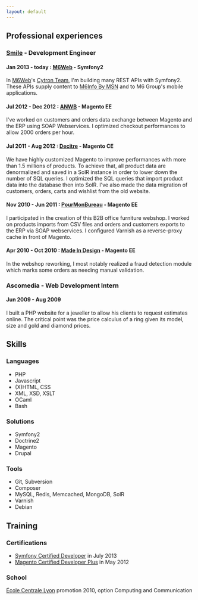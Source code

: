 ```yaml
---
layout: default
---
```


## Professional experiences

### [Smile](http://www.smile.fr) - Development Engineer

#### Jan 2013 - today : [M6Web](http://tech.m6web.fr) - Symfony2
In [M6Web](http://tech.m6web.fr)'s [Cytron Team](http://cytron.fr), I'm building many REST APIs with Symfony2.
These APIs supply content to [M6Info By MSN](http://news.fr.msn.com/m6-actualite/) and to M6 Group's mobile applications.

#### Jul 2012 - Dec 2012 : [ANWB](http://webwinkel.anwb.nl/webwinkel) - Magento EE
I've worked on customers and orders data exchange between Magento and the ERP using SOAP Webservices.
I optimized checkout performances to allow 2000 orders per hour.

#### Jul 2011 - Aug 2012 : [Decitre](http://www.decitre.fr) - Magento CE
We have highly customized Magento to improve performances with more than 1.5 millions of products.
To achieve that, all product data are denormalized and saved in a SolR instance in order to lower down the number of SQL queries.
I optimized the SQL queries that import product data into the database then into SolR.
I've also made the data migration of customers, orders, carts and wishlist from the old website.

#### Nov 2010 - Jun 2011 : [PourMonBureau](http://www.pourmonbureau.com) - Magento EE
I participated in the creation of this B2B office furniture webshop.
I worked on products imports from CSV files and orders and customers exports to the ERP via SOAP webservices.
I configured Varnish as a reverse-proxy cache in front of Magento.

#### Apr 2010 - Oct 2010 : [Made In Design](http://www.madeindesign.com) - Magento EE
In the webshop reworking, I most notably realized a fraud detection module which marks some orders as needing manual validation.

### Ascomedia - Web Development Intern
#### Jun 2009 - Aug 2009
I built a PHP website for a jeweller to allow his clients to request estimates online.
The critical point was the price calculus of a ring given its model, size and gold and diamond prices.

## Skills

### Languages
* PHP
* Javascript
* (X)HTML, CSS
* XML, XSD, XSLT
* OCaml
* Bash

### Solutions
* Symfony2
* Doctrine2
* Magento
* Drupal

### Tools
* Git, Subversion
* Composer
* MySQL, Redis, Memcached, MongoDB, SolR
* Varnish
* Debian

## Training

### Certifications

* [Symfony Certified Developer](https://connect.sensiolabs.com/profile/adriensamson) in July 2013
* [Magento Certified Developer Plus](http://www.magentocommerce.com/certification/directory/dev/242613/) in May 2012

### School

[École Centrale Lyon](http://www.ec-lyon.fr) promotion 2010, option Computing and Communication

